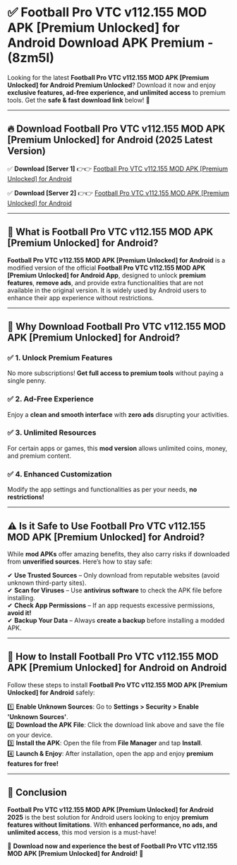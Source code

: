 
# ✅ Football Pro VTC v112.155 MOD APK [Premium Unlocked] for Android Download APK Premium -  (8zm5l) 

Looking for the latest **Football Pro VTC v112.155 MOD APK [Premium Unlocked] for Android Premium Unlocked**? Download it now and enjoy **exclusive features, ad-free experience, and unlimited access** to premium tools. Get the **safe & fast download link** below! 🚀

---

## 🔥 Download Football Pro VTC v112.155 MOD APK [Premium Unlocked] for Android (2025 Latest Version)

✅ **Download [Server 1]** 👉👉 [Football Pro VTC v112.155 MOD APK [Premium Unlocked] for Android ](https://apkcomod.com?title=Football_Pro_VTC_v112.155_MOD_APK_[Premium_Unlocked]_for_Android)  

✅ **Download [Server 2]** 👉👉 [Football Pro VTC v112.155 MOD APK [Premium Unlocked] for Android ](https://apkcomod.com?title=Football_Pro_VTC_v112.155_MOD_APK_[Premium_Unlocked]_for_Android)  


---

## 📌 What is Football Pro VTC v112.155 MOD APK [Premium Unlocked] for Android?

**Football Pro VTC v112.155 MOD APK [Premium Unlocked] for Android** is a modified version of the official **Football Pro VTC v112.155 MOD APK [Premium Unlocked] for Android App**, designed to unlock **premium features**, **remove ads**, and provide extra functionalities that are not available in the original version. It is widely used by Android users to enhance their app experience without restrictions.

---

## 🌟 Why Download Football Pro VTC v112.155 MOD APK [Premium Unlocked] for Android?

### ✅ 1. Unlock Premium Features
No more subscriptions! **Get full access to premium tools** without paying a single penny.

### ✅ 2. Ad-Free Experience
Enjoy a **clean and smooth interface** with **zero ads** disrupting your activities.

### ✅ 3. Unlimited Resources
For certain apps or games, this **mod version** allows unlimited coins, money, and premium content.

### ✅ 4. Enhanced Customization
Modify the app settings and functionalities as per your needs, **no restrictions!**

---

## ⚠️ Is it Safe to Use Football Pro VTC v112.155 MOD APK [Premium Unlocked] for Android?

While **mod APKs** offer amazing benefits, they also carry risks if downloaded from **unverified sources**. Here’s how to stay safe:

✔ **Use Trusted Sources** – Only download from reputable websites (avoid unknown third-party sites).  
✔ **Scan for Viruses** – Use **antivirus software** to check the APK file before installing.  
✔ **Check App Permissions** – If an app requests excessive permissions, **avoid it!**  
✔ **Backup Your Data** – Always **create a backup** before installing a modded APK.

---

## 📲 How to Install Football Pro VTC v112.155 MOD APK [Premium Unlocked] for Android on Android

Follow these steps to install **Football Pro VTC v112.155 MOD APK [Premium Unlocked] for Android** safely:

1️⃣ **Enable Unknown Sources**: Go to **Settings > Security > Enable 'Unknown Sources'**.  
2️⃣ **Download the APK File**: Click the download link above and save the file on your device.  
3️⃣ **Install the APK**: Open the file from **File Manager** and tap **Install**.  
4️⃣ **Launch & Enjoy**: After installation, open the app and enjoy **premium features for free!**

---

## 🚀 Conclusion

**Football Pro VTC v112.155 MOD APK [Premium Unlocked] for Android 2025** is the best solution for Android users looking to enjoy **premium features without limitations**. With **enhanced performance, no ads, and unlimited access**, this mod version is a must-have!

🔻 **Download now and experience the best of Football Pro VTC v112.155 MOD APK [Premium Unlocked] for Android!** 🔻


